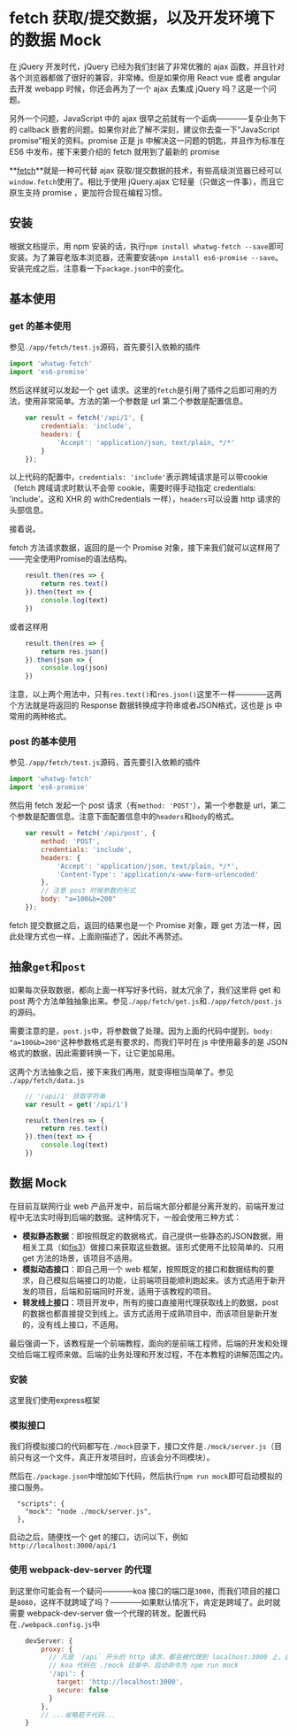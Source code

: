 # fetch 获取/提交数据，以及开发环境下的数据 Mock

在 jQuery 开发时代，jQuery 已经为我们封装了非常优雅的 ajax 函数，并且针对各个浏览器都做了很好的兼容，非常棒。但是如果你用 React vue 或者 angular 去开发 webapp 时候，你还会再为了一个 ajax 去集成 jQuery 吗？这是一个问题。

另外一个问题，JavaScript 中的 ajax 很早之前就有一个诟病————复杂业务下的 callback 嵌套的问题。如果你对此了解不深刻，建议你去查一下“JavaScript promise”相关的资料。promise 正是 js 中解决这一问题的钥匙，并且作为标准在 ES6 中发布，接下来要介绍的 fetch 就用到了最新的 promise 

**[fetch](https://github.com/github/fetch)**就是一种可代替 ajax 获取/提交数据的技术，有些高级浏览器已经可以`window.fetch`使用了。相比于使用 jQuery.ajax 它轻量（只做这一件事），而且它原生支持 promise ，更加符合现在编程习惯。

## 安装

根据文档提示，用 npm 安装的话，执行`npm install whatwg-fetch --save`即可安装。为了兼容老版本浏览器，还需要安装`npm install es6-promise --save`。安装完成之后，注意看一下`package.json`中的变化。

## 基本使用

### get 的基本使用

参见`./app/fetch/test.js`源码，首先要引入依赖的插件

```js
import 'whatwg-fetch'
import 'es6-promise'
```

然后这样就可以发起一个 get 请求。这里的`fetch`是引用了插件之后即可用的方法，使用非常简单。方法的第一个参数是 url 第二个参数是配置信息。

```js
    var result = fetch('/api/1', {
        credentials: 'include',
        headers: {
            'Accept': 'application/json, text/plain, */*'
        }
    });
```

以上代码的配置中，`credentials: 'include'`表示跨域请求是可以带cookie（fetch 跨域请求时默认不会带 cookie，需要时得手动指定 credentials: 'include'。这和 XHR 的 withCredentials 一样），`headers`可以设置 http 请求的头部信息。

接着说。

fetch 方法请求数据，返回的是一个 Promise 对象，接下来我们就可以这样用了——完全使用Promise的语法结构。

```js
    result.then(res => {
        return res.text()
    }).then(text => {
        console.log(text)
    })
```

或者这样用

```js
    result.then(res => {
        return res.json()
    }).then(json => {
        console.log(json)
    })
```

注意，以上两个用法中，只有`res.text()`和`res.json()`这里不一样————这两个方法就是将返回的 Response 数据转换成字符串或者JSON格式，这也是 js 中常用的两种格式。


### post 的基本使用

参见`./app/fetch/test.js`源码，首先要引入依赖的插件

```js
import 'whatwg-fetch'
import 'es6-promise'
```

然后用 fetch 发起一个 post 请求（有`method: 'POST'`），第一个参数是 url，第二个参数是配置信息。注意下面配置信息中的`headers`和`body`的格式。

```js
    var result = fetch('/api/post', {
        method: 'POST',
        credentials: 'include',
        headers: {
            'Accept': 'application/json, text/plain, */*',
            'Content-Type': 'application/x-www-form-urlencoded'
        },
        // 注意 post 时候参数的形式
        body: "a=100&b=200"
    });
```

fetch 提交数据之后，返回的结果也是一个 Promise 对象，跟 get 方法一样，因此处理方式也一样，上面刚描述了，因此不再赘述。


## 抽象`get`和`post`

如果每次获取数据，都向上面一样写好多代码，就太冗余了，我们这里将 get 和 post 两个方法单独抽象出来。参见`./app/fetch/get.js`和`./app/fetch/post.js`的源码。

需要注意的是，`post.js`中，将参数做了处理。因为上面的代码中提到，`body: "a=100&b=200"`这种参数格式是有要求的，而我们平时在 js 中使用最多的是 JSON 格式的数据，因此需要转换一下，让它更加易用。

这两个方法抽象之后，接下来我们再用，就变得相当简单了。参见 `./app/fetch/data.js`

```js
    // '/api/1' 获取字符串
    var result = get('/api/1')

    result.then(res => {
        return res.text()
    }).then(text => {
        console.log(text)
    })
```


## 数据 Mock

在目前互联网行业 web 产品开发中，前后端大部分都是分离开发的，前端开发过程中无法实时得到后端的数据。这种情况下，一般会使用三种方式：

- **模拟静态数据**：即按照既定的数据格式，自己提供一些静态的JSON数据，用相关工具（如[fis3](http://fis.baidu.com/fis3/docs/node-mock.html)）做接口来获取这些数据。该形式使用不比较简单的、只用 get 方法的场景，该项目不适用。
- **模拟动态接口**：即自己用一个 web 框架，按照既定的接口和数据结构的要求，自己模拟后端接口的功能，让前端项目能顺利跑起来。该方式适用于新开发的项目，后端和前端同时开发，适用于该教程的项目。
- **转发线上接口**：项目开发中，所有的接口直接用代理获取线上的数据，post 的数据也都直接提交到线上。该方式适用于成熟项目中，而该项目是新开发的，没有线上接口，不适用。

最后强调一下，该教程是一个前端教程，面向的是前端工程师，后端的开发和处理交给后端工程师来做。后端的业务处理和开发过程，不在本教程的讲解范围之内。

### 安装

这里我们使用express框架

### 模拟接口

我们将模拟接口的代码都写在`./mock`目录下，接口文件是`./mock/server.js`（目前只有这一个文件，真正开发项目时，应该会分不同模块）。

然后在`./package.json`中增加如下代码，然后执行`npm run mock`即可启动模拟的接口服务。

```
  "scripts": {
    "mock": "node ./mock/server.js",
  },
```

启动之后，随便找一个 get 的接口，访问以下，例如`http://localhost:3000/api/1`

### 使用 webpack-dev-server 的代理

到这里你可能会有一个疑问————koa 接口的端口是`3000`，而我们项目的接口是`8080`，这样不就跨域了吗？————如果默认情况下，肯定是跨域了。此时就需要 webpack-dev-server 做一个代理的转发。配置代码在`./webpack.config.js`中

```js
    devServer: {
        proxy: {
          // 凡是 `/api` 开头的 http 请求，都会被代理到 localhost:3000 上，由 koa 提供 mock 数据。
          // koa 代码在 ./mock 目录中，启动命令为 npm run mock
          '/api': {
            target: 'http://localhost:3000',
            secure: false
          }
        },
        // ...省略若干代码...
    }
```

